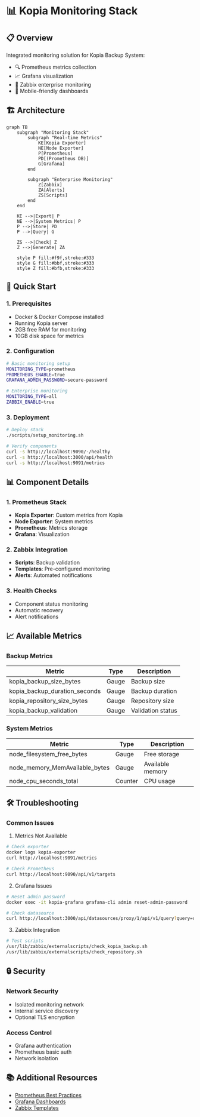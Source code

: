 # 📊 Kopia Monitoring Stack

## 📋 Overview
Integrated monitoring solution for Kopia Backup System:
- 🔍 Prometheus metrics collection
- 📈 Grafana visualization
- 🚨 Zabbix enterprise monitoring
- 📱 Mobile-friendly dashboards

## 🏗️ Architecture

```mermaid
graph TB
    subgraph "Monitoring Stack"
        subgraph "Real-time Metrics"
            KE[Kopia Exporter]
            NE[Node Exporter]
            P[Prometheus]
            PD[(Prometheus DB)]
            G[Grafana]
        end

        subgraph "Enterprise Monitoring"
            Z[Zabbix]
            ZA[Alerts]
            ZS[Scripts]
        end
    end

    KE -->|Export| P
    NE -->|System Metrics| P
    P -->|Store| PD
    P -->|Query| G
    
    ZS -->|Check| Z
    Z -->|Generate| ZA

    style P fill:#f9f,stroke:#333
    style G fill:#bbf,stroke:#333
    style Z fill:#bfb,stroke:#333
```

## 🚀 Quick Start

### 1. Prerequisites
- Docker & Docker Compose installed
- Running Kopia server
- 2GB free RAM for monitoring
- 10GB disk space for metrics

### 2. Configuration
```bash
# Basic monitoring setup
MONITORING_TYPE=prometheus
PROMETHEUS_ENABLE=true
GRAFANA_ADMIN_PASSWORD=secure-password

# Enterprise monitoring
MONITORING_TYPE=all
ZABBIX_ENABLE=true
```

### 3. Deployment
```bash
# Deploy stack
./scripts/setup_monitoring.sh

# Verify components
curl -s http://localhost:9090/-/healthy
curl -s http://localhost:3000/api/health
curl -s http://localhost:9091/metrics
```

## 📊 Component Details

### 1. Prometheus Stack
- **Kopia Exporter**: Custom metrics from Kopia
- **Node Exporter**: System metrics
- **Prometheus**: Metrics storage
- **Grafana**: Visualization

### 2. Zabbix Integration
- **Scripts**: Backup validation
- **Templates**: Pre-configured monitoring
- **Alerts**: Automated notifications

### 3. Health Checks
- Component status monitoring
- Automatic recovery
- Alert notifications

## 📈 Available Metrics

### Backup Metrics
| Metric | Type | Description |
|--------|------|-------------|
| kopia_backup_size_bytes | Gauge | Backup size |
| kopia_backup_duration_seconds | Gauge | Backup duration |
| kopia_repository_size_bytes | Gauge | Repository size |
| kopia_backup_validation | Gauge | Validation status |

### System Metrics
| Metric | Type | Description |
|--------|------|-------------|
| node_filesystem_free_bytes | Gauge | Free storage |
| node_memory_MemAvailable_bytes | Gauge | Available memory |
| node_cpu_seconds_total | Counter | CPU usage |

## 🛠 Troubleshooting

### Common Issues

1. Metrics Not Available
```bash
# Check exporter
docker logs kopia-exporter
curl http://localhost:9091/metrics

# Check Prometheus
curl http://localhost:9090/api/v1/targets
```

2. Grafana Issues
```bash
# Reset admin password
docker exec -it kopia-grafana grafana-cli admin reset-admin-password

# Check datasource
curl http://localhost:3000/api/datasources/proxy/1/api/v1/query?query=up
```

3. Zabbix Integration
```bash
# Test scripts
/usr/lib/zabbix/externalscripts/check_kopia_backup.sh
/usr/lib/zabbix/externalscripts/check_repository.sh
```

## 🔒 Security

### Network Security
- Isolated monitoring network
- Internal service discovery
- Optional TLS encryption

### Access Control
- Grafana authentication
- Prometheus basic auth
- Network isolation

## 📚 Additional Resources
- [Prometheus Best Practices](https://prometheus.io/docs/practices/naming/)
- [Grafana Dashboards](https://grafana.com/grafana/dashboards/)
- [Zabbix Templates](https://www.zabbix.com/integrations/)